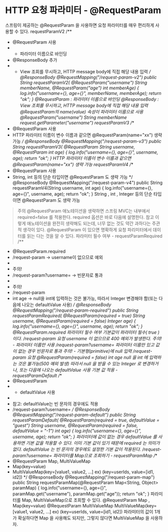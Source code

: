 HTTP 요청 파라미터 - @RequestParam
==================================

스프링이 제공하는 @RequestParam 을 사용하면 요청 파라미터를 매우 편리하게 사용할 수 있다.
requestParamV2
/**
 * @RequestParam 사용
 * - 파라미터 이름으로 바인딩
 * @ResponseBody 추가
 * - View 조회를 무시하고, HTTP message body에 직접 해당 내용 입력
 */
@ResponseBody
@RequestMapping("/request-param-v2")
public String requestParamV2(
 @RequestParam("username") String memberName,
 @RequestParam("age") int memberAge) {
 log.info("username={}, age={}", memberName, memberAge);
 return "ok";
}
@RequestParam : 파라미터 이름으로 바인딩
@ResponseBody : View 조회를 무시하고, HTTP message body에 직접 해당 내용 입력
@RequestParam의 name(value) 속성이 파라미터 이름으로 사용
@RequestParam("username") String memberName
 request.getParameter("username")
requestParamV3
/**
 * @RequestParam 사용
 * HTTP 파라미터 이름이 변수 이름과 같으면 @RequestParam(name="xx") 생략 가능
 */
@ResponseBody
@RequestMapping("/request-param-v3")
public String requestParamV3(
 @RequestParam String username,
 @RequestParam int age) {
 log.info("username={}, age={}", username, age);
 return "ok";
}
HTTP 파라미터 이름이 변수 이름과 같으면 @RequestParam(name="xx") 생략 가능
requestParamV4
/**
 * @RequestParam 사용
 * String, int 등의 단순 타입이면 @RequestParam 도 생략 가능
 */
@ResponseBody
@RequestMapping("/request-param-v4")
public String requestParamV4(String username, int age) {
 log.info("username={}, age={}", username, age);
 return "ok";
}
String , int , Integer 등의 단순 타입이면 @RequestParam 도 생략 가능
> 주의
> @RequestParam 애노테이션을 생략하면 스프링 MVC는 내부에서 required=false 를 적용한다.
required 옵션은 바로 다음에 설명한다.
> 참고
> 이렇게 애노테이션을 완전히 생략해도 되는데, 너무 없는 것도 약간 과하다는 주관적 생각이 있다.
> @RequestParam 이 있으면 명확하게 요청 파리미터에서 데이터를 읽는 다는 것을 알 수 있다.
파라미터 필수 여부 - requestParamRequired
/**
 * @RequestParam.required
 * /request-param -> username이 없으므로 예외
 *
 * 주의!
 * /request-param?username= -> 빈문자로 통과
 *
 * 주의!
 * /request-param
 * int age -> null을 int에 입력하는 것은 불가능, 따라서 Integer 변경해야 함(또는 다음에 나오는
defaultValue 사용)
 */
@ResponseBody
@RequestMapping("/request-param-required")
public String requestParamRequired(
 @RequestParam(required = true) String username,
 @RequestParam(required = false) Integer age) {
 log.info("username={}, age={}", username, age);
 return "ok";
}
@RequestParam.required
파라미터 필수 여부
기본값이 파라미터 필수( true )이다.
/request-param 요청
username 이 없으므로 400 예외가 발생한다.
주의! - 파라미터 이름만 사용
/request-param?username=
파라미터 이름만 있고 값이 없는 경우 빈문자로 통과
주의! - 기본형(primitive)에 null 입력
/request-param 요청
@RequestParam(required = false) int age
null 을 int 에 입력하는 것은 불가능(500 예외 발생)
따라서 null 을 받을 수 있는 Integer 로 변경하거나, 또는 다음에 나오는 defaultValue 사용
기본 값 적용 - requestParamDefault
/**
 * @RequestParam
 * - defaultValue 사용
 *
 * 참고: defaultValue는 빈 문자의 경우에도 적용
 * /request-param?username=
 */
@ResponseBody
@RequestMapping("/request-param-default")
public String requestParamDefault(
 @RequestParam(required = true, defaultValue = "guest") String username,
 @RequestParam(required = false, defaultValue = "-1") int age) {
 log.info("username={}, age={}", username, age);
 return "ok";
}
파라미터에 값이 없는 경우 defaultValue 를 사용하면 기본 값을 적용할 수 있다.
이미 기본 값이 있기 때문에 required 는 의미가 없다.
defaultValue 는 빈 문자의 경우에도 설정한 기본 값이 적용된다.
/request-param?username=
파라미터를 Map으로 조회하기 - requestParamMap
/**
 * @RequestParam Map, MultiValueMap
 * Map(key=value)
 * MultiValueMap(key=[value1, value2, ...] ex) (key=userIds, value=[id1, id2])
 */
@ResponseBody
@RequestMapping("/request-param-map")
public String requestParamMap(@RequestParam Map<String, Object> paramMap) {
 log.info("username={}, age={}", paramMap.get("username"),
paramMap.get("age"));
 return "ok";
}
파라미터를 Map, MultiValueMap으로 조회할 수 있다.
@RequestParam Map ,
Map(key=value)
@RequestParam MultiValueMap
MultiValueMap(key=[value1, value2, ...] ex) (key=userIds, value=[id1, id2])
파라미터의 값이 1개가 확실하다면 Map 을 사용해도 되지만, 그렇지 않다면 MultiValueMap 을 사용하자.
